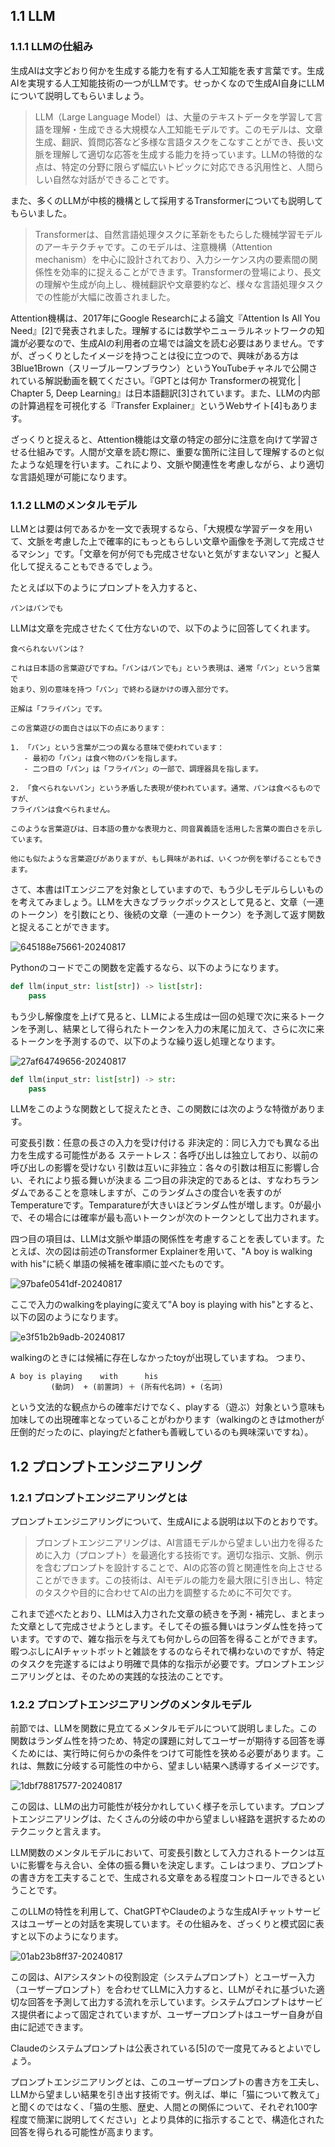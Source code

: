 ## 1.1 LLM
### 1.1.1  LLMの仕組み
生成AIは文字どおり何かを生成する能力を有する人工知能を表す言葉です。生成AIを実現する人工知能技術の一つがLLMです。せっかくなので生成AI自身にLLMについて説明してもらいましょう。

> LLM（Large Language Model）は、大量のテキストデータを学習して言語を理解・生成できる大規模な人工知能モデルです。このモデルは、文章生成、翻訳、質問応答など多様な言語タスクをこなすことができ、長い文脈を理解して適切な応答を生成する能力を持っています。LLMの特徴的な点は、特定の分野に限らず幅広いトピックに対応できる汎用性と、人間らしい自然な対話ができることです。

また、多くのLLMが中核的機構として採用するTransformerについても説明してもらいました。

> Transformerは、自然言語処理タスクに革新をもたらした機械学習モデルのアーキテクチャです。このモデルは、注意機構（Attention mechanism）を中心に設計されており、入力シーケンス内の要素間の関係性を効率的に捉えることができます。Transformerの登場により、長文の理解や生成が向上し、機械翻訳や文章要約など、様々な言語処理タスクでの性能が大幅に改善されました。

Attention機構は、2017年にGoogle Researchによる論文『Attention Is All You Need』[2]で発表されました。理解するには数学やニューラルネットワークの知識が必要なので、生成AIの利用者の立場では論文を読む必要はありません。ですが、ざっくりとしたイメージを持つことは役に立つので、興味がある方は3Blue1Brown（スリーブルーワンブラウン）というYouTubeチャネルで公開されている解説動画を観てください。『GPTとは何か Transformerの視覚化 | Chapter 5, Deep Learning』は日本語翻訳[3]されています。また、LLMの内部の計算過程を可視化する『Transfer Explainer』というWebサイト[4]もあります。

ざっくりと捉えると、Attention機能は文章の特定の部分に注意を向けて学習させる仕組みです。人間が文章を読む際に、重要な箇所に注目して理解するのと似たような処理を行います。これにより、文脈や関連性を考慮しながら、より適切な言語処理が可能になります。

### 1.1.2 LLMのメンタルモデル
LLMとは要は何であるかを一文で表現するなら、「大規模な学習データを用いて、文脈を考慮した上で確率的にもっともらしい文章や画像を予測して完成させるマシン」です。「文章を何が何でも完成させないと気がすまないマン」と擬人化して捉えることもできるでしょう。

たとえば以下のようにプロンプトを入力すると、

```
パンはパンでも
```

LLMは文章を完成させたくて仕方ないので、以下のように回答してくれます。

```
食べられないパンは？

これは日本語の言葉遊びですね。「パンはパンでも」という表現は、通常「パン」という言葉で
始まり、別の意味を持つ「パン」で終わる謎かけの導入部分です。

正解は「フライパン」です。

この言葉遊びの面白さは以下の点にあります：

1. 「パン」という言葉が二つの異なる意味で使われています：
   - 最初の「パン」は食べ物のパンを指します。
   - 二つ目の「パン」は「フライパン」の一部で、調理器具を指します。

2. 「食べられないパン」という矛盾した表現が使われています。通常、パンは食べるものですが、
フライパンは食べられません。

このような言葉遊びは、日本語の豊かな表現力と、同音異義語を活用した言葉の面白さを示しています。

他にも似たような言葉遊びがありますが、もし興味があれば、いくつか例を挙げることもできます。
```

さて、本書はITエンジニアを対象としていますので、もう少しモデルらしいものを考えてみましょう。LLMを大きなブラックボックスとして見ると、文章（一連のトークン）を引数にとり、後続の文章（一連のトークン）を予測して返す関数と捉えることができます。

![645188e75661-20240817](https://github.com/user-attachments/assets/0cde9310-c4ee-45e6-843c-d52d9615f98b)

Pythonのコードでこの関数を定義するなら、以下のようになります。

``` python
def llm(input_str: list[str]) -> list[str]:
    pass
```
もう少し解像度を上げて見ると、LLMによる生成は一回の処理で次に来るトークンを予測し、結果として得られたトークンを入力の末尾に加えて、さらに次に来るトークンを予測するので、以下のような繰り返し処理となります。

![27af64749656-20240817](https://github.com/user-attachments/assets/e076267c-d304-4186-ba33-b6555fe38769)

``` python
def llm(input_str: list[str]) -> str:
    pass
```

LLMをこのような関数として捉えたとき、この関数には次のような特徴があります。

可変長引数：任意の長さの入力を受け付ける
非決定的：同じ入力でも異なる出力を生成する可能性がある
ステートレス：各呼び出しは独立しており、以前の呼び出しの影響を受けない
引数は互いに非独立：各々の引数は相互に影響し合い、それにより振る舞いが決まる
二つ目の非決定的であるとは、すなわちランダムであることを意味しますが、このランダムさの度合いを表すのがTemperatureです。Temparatureが大きいほどランダム性が増します。0が最小で、その場合には確率が最も高いトークンが次のトークンとして出力されます。

四つ目の項目は、LLMは文脈や単語の関係性を考慮することを表しています。たとえば、次の図は前述のTransformer Explainerを用いて、"A boy is walking with his"に続く単語の候補を確率順に並べたものです。

![97bafe0541df-20240817](https://github.com/user-attachments/assets/649eed61-329a-4f60-8c10-1969d3fedc4e)

ここで入力のwalkingをplayingに変えて"A boy is playing with his"とすると、以下の図のようになります。

![e3f51b2b9adb-20240817](https://github.com/user-attachments/assets/b1a0be02-a57c-4b62-8546-120926b755a4)

walkingのときには候補に存在しなかったtoyが出現していますね。
つまり、

```
A boy is playing    with      his          ____
         (動詞)  + (前置詞) ＋ (所有代名詞) + (名詞)
```

という文法的な観点からの確率だけでなく、playする（遊ぶ）対象という意味も加味しての出現確率となっていることがわかります（walkingのときはmotherが圧倒的だったのに、playingだとfatherも善戦しているのも興味深いですね）。

## 1.2 プロンプトエンジニアリング
### 1.2.1 プロンプトエンジニアリングとは

プロンプトエンジニアリングについて、生成AIによる説明は以下のとおりです。

> プロンプトエンジニアリングは、AI言語モデルから望ましい出力を得るために入力（プロンプト）を最適化する技術です。適切な指示、文脈、例示を含むプロンプトを設計することで、AIの応答の質と関連性を向上させることができます。この技術は、AIモデルの能力を最大限に引き出し、特定のタスクや目的に合わせてAIの出力を調整するために不可欠です。

これまで述べたとおり、LLMは入力された文章の続きを予測・補完し、まとまった文章として完成させようとします。そしてその振る舞いはランダム性を持っています。ですので、雑な指示を与えても何かしらの回答を得ることができます。暇つぶしにAIチャットボットと雑談をするのならそれで構わないのですが、特定のタスクを完遂するにはより明確で具体的な指示が必要です。プロンプトエンジニアリングとは、そのための実践的な技法のことです。

### 1.2.2 プロンプトエンジニアリングのメンタルモデル
前節では、LLMを関数に見立てるメンタルモデルについて説明しました。この関数はランダム性を持つため、特定の課題に対してユーザーが期待する回答を導くためには、実行時に何らかの条件をつけて可能性を狭める必要があります。これは、無数に分岐する可能性の中から、望ましい結果へ誘導するイメージです。

![1dbf78817577-20240817](https://github.com/user-attachments/assets/b679de3e-6510-42dc-adac-12d54f2b612f)

この図は、LLMの出力可能性が枝分かれしていく様子を示しています。プロンプトエンジニアリングは、たくさんの分岐の中から望ましい経路を選択するためのテクニックと言えます。

LLM関数のメンタルモデルにおいて、可変長引数として入力されるトークンは互いに影響を与え合い、全体の振る舞いを決定します。こレはつまり、プロンプトの書き方を工夫することで、生成される文章をある程度コントロールできるということです。

このLLMの特性を利用して、ChatGPTやClaudeのような生成AIチャットサービスはユーザーとの対話を実現しています。その仕組みを、ざっくりと模式図に表すと以下のようになります。

![01ab23b8ff37-20240817](https://github.com/user-attachments/assets/8fa9c714-5b0c-4559-90c8-e726d2cdbbeb)

この図は、AIアシスタントの役割設定（システムプロンプト）とユーザー入力（ユーザープロンプト）を合わせてLLMに入力すると、LLMがそれに基づいた適切な回答を予測して出力する流れを示しています。システムプロンプトはサービス提供者によって固定されていますが、ユーザープロンプトはユーザー自身が自由に記述できます。

Claudeのシステムプロンプトは公表されている[5]ので一度見てみるとよいでしょう。

プロンプトエンジニアリングとは、このユーザープロンプトの書き方を工夫し、LLMから望ましい結果を引き出す技術です。例えば、単に「猫について教えて」と聞くのではなく、「猫の生態、歴史、人間との関係について、それぞれ100字程度で簡潔に説明してください」とより具体的に指示することで、構造化された回答を得られる可能性が高まります。

